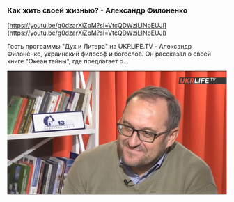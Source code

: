 
### Как жить своей жизнью? - Александр Филоненко



[https://youtu.be/g0dzarXiZoM?si=VtcQDWziLINbEUJl](https://youtu.be/g0dzarXiZoM?si=VtcQDWziLINbEUJl)


Гость программы "Дух и Литера" на UKRLIFE.TV - Александр Филоненко, украинский философ и богослов. Он рассказал о своей книге "Океан тайны", где предлагает о...


![1695180425_kak-zhit-svoei-zhizniu-aleksandr_g0dzarXiZoM.jpg](1695180425_kak-zhit-svoei-zhizniu-aleksandr_g0dzarXiZoM.jpg)
